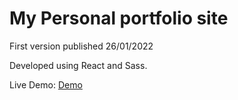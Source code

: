 # My Personal portfolio site

First version published 26/01/2022

Developed using React and Sass.

Live Demo: [Demo](https://joao-lemos.netlify.app)
